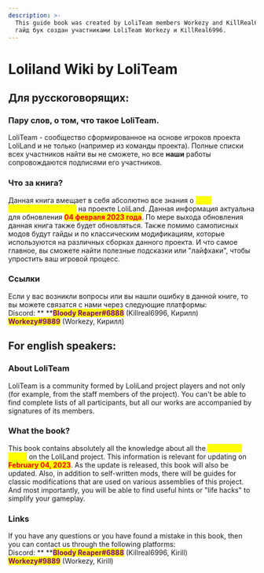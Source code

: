 ```yaml
---
description: >-
  This guide book was created by LoliTeam members Workezy and KillReal6996/ Этот
  гайд бук создан участниками LoliTeam Workezy и KillReal6996.
---
```


# Loliland Wiki by LoliTeam

## Для русскоговорящих:&#x20;

### Пару слов, о том, что такое LoliTeam.

LoliTeam - сообщество сформированное на основе игроков проекта LoliLand и не только (например из команды проекта). Полные списки всех участников найти вы не сможете, но все **наши** работы сопровождаются подписями его участников.&#x20;

### Что за книга?

Данная книга вмещает в себя абсолютно все знания о <mark style="color:yellow;"></mark> <mark style="color:yellow;"></mark><mark style="color:yellow;">**всех самописных модах**</mark> на проекте LoliLand. Данная информация актуальна для обновления <mark style="color:red;">**04 февраля 2023 года**</mark>. По мере выхода обновления данная книга также будет обновляться. Также помимо самописных модов будут гайды и по классическим модификациям, которые используются на различных сборках данного проекта. И что самое главное, вы сможете найти полезные подсказки или "лайфхаки", чтобы упростить ваш игровой процесс.&#x20;

### Ссылки

Если у вас возникли вопросы или вы нашли ошибку в данной книге, то вы можете связатся с нами через следующие платформы:\
Discord: ** **<mark style="color:purple;">**Bloody Reaper#6888**</mark> (Killreal6996, Кирилл)\
&#x20;              <mark style="color:purple;">**Workezy#9889**</mark> <mark style="color:purple;"></mark><mark style="color:purple;"></mark> (Workezy, Кирилл)

## For english speakers:

### About LoliTeam

LoliTeam is a community formed by LoliLand project players and not only (for example, from the staff members of the project). You can't be able to find complete lists of all participants, but all our works are accompanied by signatures of its members.

### What the book?

This book contains absolutely all the knowledge about all the <mark style="color:yellow;">**self-made mods**</mark> on the LoliLand project. This information is relevant for updating on <mark style="color:red;">**February 04, 2023**</mark>. As the update is released, this book will also be updated. Also, in addition to self-written mods, there will be guides for classic modifications that are used on various assemblies of this project. And most importantly, you will be able to find useful hints or "life hacks" to simplify your gameplay.

### Links

If you have any questions or you have found a mistake in this book, then you can contact us through the following platforms:\
Discord: ** **<mark style="color:purple;">**Bloody Reaper#6888**</mark> (Killreal6996, Kirill)\
&#x20;              <mark style="color:purple;">**Workezy#9889**</mark> <mark style="color:purple;"></mark><mark style="color:purple;"></mark> (Workezy, Kirill)

